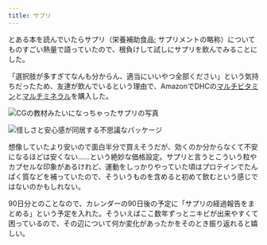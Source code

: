 ```yaml
---
title: サプリ
---
```

とある本を読んでいたらサプリ（栄養補助食品; サプリメントの略称）についてものすごい熱量で語っていたので、根負けして試しにサプリを飲んでみることにした。

「選択肢が多すぎてなんも分からん、適当にいいやつ全部ください」という気持ちだったため、友達が飲んでいるという理由で、AmazonでDHCの[マルチビタミン](https://www.amazon.co.jp/dp/B00GX1E3R6?th=1)と[マルチミネラル](https://www.amazon.co.jp/dp/B01MSSWA5K)を購入した。

![](https://lh6.googleusercontent.com/b6RkYU_vXhIBL88hnppJ-vbLb8rnAwFPY8TAaNSGdMh36TI3FbO-Xcl54i0N5EbbArIGCkYSO5XlkL_69qbv0Br1WEEtbq_BZIwtioyHk83u1t1tvhzv2ngy6Hk29VBJqchB03mk7f2Pw4SVq3y7Zbbyx5U2gcXRwcMVx0rZZuASIUs6LTM1tz0zduxr "CGの教材みたいになっちゃったサプリの写真")

![](https://lh6.googleusercontent.com/34xhG2W3o769jI1MRWc1MYG2l8FM-SNUwtuZn0PKHPsURogKmS-PIpF5kUNumXB1gcJRnvhb8h51gq8xsYORTsg5bBhJwlxIBwVCWZIMJCfxl4RaVFL9yi4zeFDPGQOYkF_MkZojTw2bWNftjtVRZIU3LrVyiPNmXgVsKegTWhYDE4I1ARttkhLE_pjx "怪しさと安心感が同居する不思議なパッケージ")

想像していたより安いので面白半分で買えそうだが、効くのか分からなくて不安になるほどは安くない……という絶妙な価格設定。サプリと言うとこういう粒やカプセルな印象があるけれど、運動をしっかりやっていた頃はプロテインでたんぱく質などを補っていたので、そういうものを含めると初めて飲むという感じではないのかもしれない。

90日分とのことなので、カレンダーの90日後の予定に「サプリの経過報告をまとめる」という予定を入れた。そういえばここ数年ずっとニキビが出来やすくて困っているので、その辺について何か変化があったかをそのとき振り返れると嬉しい。
